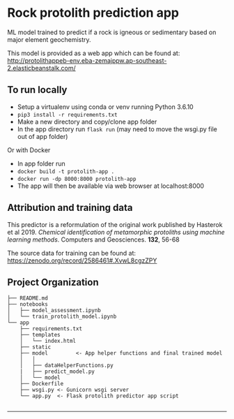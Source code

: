 Rock protolith prediction app 
==============================

ML model trained to predict if a rock is igneous or sedimentary based on major element geochemistry.

This model is provided as a web app which can be found at: http://protolithappeb-env.eba-zemajppw.ap-southeast-2.elasticbeanstalk.com/

To run locally
------------
* Setup a virtualenv using conda or venv running Python 3.6.10
* `pip3 install -r requirements.txt` 
* Make a new directory and copy/clone app folder
* In the app directory run
`flask run` (may need to move the wsgi.py file out of app folder)

Or with Docker 
* In app folder run
* `docker build -t protolith-app .`
* `docker run -dp 8000:8000 protolith-app`
* The app will then be available via web browser at localhost:8000  

Attribution and training data
------------
This predictor is a reformulation of the original work published by Hasterok et al 2019. 
*Chemical identification of metamorphic protoliths using machine learning methods*. Computers and Geosciences. **132**, 56-68

The source data for training can be found at: https://zenodo.org/record/2586461#.XvwL8cgzZPY

Project Organization
------------

    ├── README.md 
    ├── notebooks
    │   ├── model_assessment.ipynb      
    │   └── train_protolith_model.ipynb
    └── app               
        ├── requirements.txt   
        ├── templates           
        │   └── index.html
        ├── static           
        ├── model         <- App helper functions and final trained model
        │   │                 
        │   ├── dataHelperFunctions.py 
        |   ├── predict_model.py
        │   └── model
        ├── Dockerfile
        ├── wsgi.py <- Gunicorn wsgi server
        └── app.py  <- Flask protolith predictor app script
           
    
--------


